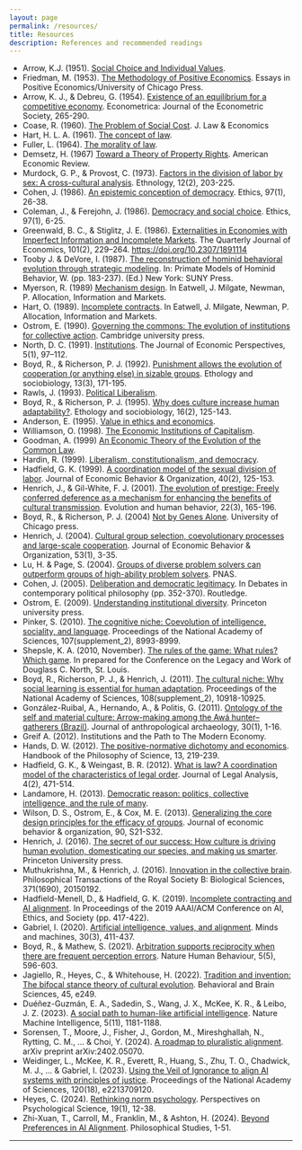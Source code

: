 ```yaml
---
layout: page
permalink: /resources/
title: Resources
description: References and recommended readings
---
```



<!-- References: -->

* Arrow, K.J. (1951). [Social Choice and Individual Values](https://en.wikipedia.org/wiki/Social_Choice_and_Individual_Values).
* Friedman, M. (1953). [The Methodology of Positive Economics](https://press.uchicago.edu/ucp/books/book/chicago/E/bo25773835.html). Essays in Positive Economics/University of Chicago Press.
* Arrow, K. J., & Debreu, G. (1954). [Existence of an equilibrium for a competitive economy](https://www.math.uchicago.edu/~shmuel/AAT-readings/Econ%20segment/Arrow-DeBreu.pdf). Econometrica: Journal of the Econometric Society, 265-290.
* Coase, R. (1960). [The Problem of Social Cost](https://www.journals.uchicago.edu/doi/10.1086/466560). J. Law & Economics
* Hart, H. L. A. (1961). [The concept of law](https://en.wikipedia.org/wiki/The_Concept_of_Law).
* Fuller, L. (1964). [The morality of law](https://philpapers.org/rec/FULTMO-2).
* Demsetz, H. (1967) [Toward a Theory of Property Rights](https://www.jstor.org/stable/1821637). American Economic Review.
* Murdock, G. P., & Provost, C. (1973). [Factors in the division of labor by sex: A cross-cultural analysis](https://hraf.yale.edu/ehc/documents/280). Ethnology, 12(2), 203-225.
* Cohen, J. (1986). [An epistemic conception of democracy](https://www.jstor.org/stable/2381404). Ethics, 97(1), 26-38.
* Coleman, J., & Ferejohn, J. (1986). [Democracy and social choice](https://www.researchgate.net/profile/John-Ferejohn/publication/249146888_Democracy_and_Social_Choice/links/53ede7730cf23733e80b15bd/Democracy-and-Social-Choice.pdf). Ethics, 97(1), 6-25.
* Greenwald, B. C., & Stiglitz, J. E. (1986). [Externalities in Economies with Imperfect Information and Incomplete Markets](https://www.jstor.org/stable/1891114). The Quarterly Journal of Economics, 101(2), 229–264. <https://doi.org/10.2307/1891114>
* Tooby J. & DeVore, I. (1987). [The reconstruction of hominid behavioral evolution through strategic modeling](https://www.cep.ucsb.edu/wp-content/uploads/2023/05/Reconst.pdf). In: Primate Models of Hominid Behavior, W. (pp. 183-237). (Ed.) New York: SUNY Press.
* Myerson, R. (1989) [Mechanism design](https://link.springer.com/chapter/10.1007/978-1-349-20215-7_20). In Eatwell, J. Milgate, Newman, P. Allocation, Information and Markets.
* Hart, O. (1989). [Incomplete contracts](https://link.springer.com/chapter/10.1007/978-1-349-20215-7_17). In Eatwell, J. Milgate, Newman, P. Allocation, Information and Markets.
* Ostrom, E. (1990). [Governing the commons: The evolution of institutions for collective action](https://digitalrepository.unm.edu/cgi/viewcontent.cgi?article=1848&context=nrj). Cambridge university press.
* North, D. C. (1991). [Institutions](https://www.jstor.org/stable/1942704). The Journal of Economic Perspectives, 5(1), 97–112.
* Boyd, R., & Richerson, P. J. (1992). [Punishment allows the evolution of cooperation (or anything else) in sizable groups](https://www.des.ucdavis.edu/Faculty/richerson/PunishmentAllowsAnything.pdf). Ethology and sociobiology, 13(3), 171-195.
* Rawls, J. (1993). [Political Liberalism](https://cup.columbia.edu/book/political-liberalism/9780231130899).
* Boyd, R., & Richerson, P. J. (1995). [Why does culture increase human adaptability?](https://www.des.ucdavis.edu/faculty/richerson/es95.pdf). Ethology and sociobiology, 16(2), 125-143.
* Anderson, E. (1995). [Value in ethics and economics](https://www.hup.harvard.edu/books/9780674931909).
* Williamson, O. (1998). [The Economic Institutions of Capitalism](https://academic.oup.com/ej/article-abstract/98/389/184/5190377).
* Goodman, A. (1999) [An Economic Theory of the Evolution of the Common Law](https://www.journals.uchicago.edu/doi/abs/10.1086/467600).
* Hardin, R. (1999). [Liberalism, constitutionalism, and democracy](https://global.oup.com/academic/product/liberalism-constitutionalism-and-democracy-9780199261680).
* Hadfield, G. K. (1999). [A coordination model of the sexual division of labor](https://www.sciencedirect.com/science/article/abs/pii/S0167268199000530). Journal of Economic Behavior & Organization, 40(2), 125-153.
* Henrich, J., & Gil-White, F. J. (2001). [The evolution of prestige: Freely conferred deference as a mechanism for enhancing the benefits of cultural transmission](https://www.sciencedirect.com/science/article/abs/pii/S1090513800000714). Evolution and human behavior, 22(3), 165-196.
* Boyd, R., & Richerson, P. J. (2004) [Not by Genes Alone](https://press.uchicago.edu/ucp/books/book/chicago/N/bo3615170.html). University of Chicago press.
* Henrich, J. (2004). [Cultural group selection, coevolutionary processes and large-scale cooperation](https://scholar.harvard.edu/files/henrich/files/henrich_2004.pdf). Journal of Economic Behavior & Organization, 53(1), 3-35.
* Lu, H. & Page, S. (2004). [Groups of diverse problem solvers can outperform groups of high-ability problem solvers](https://www.pnas.org/doi/10.1073/pnas.0403723101). PNAS.
* Cohen, J. (2005). [Deliberation and democratic legitimacy](https://www.taylorfrancis.com/chapters/edit/10.4324/9780203986820-28/deliberation-democratic-legitimacy-joshua-cohen). In Debates in contemporary political philosophy (pp. 352-370). Routledge.
* Ostrom, E. (2009). [Understanding institutional diversity](https://press.princeton.edu/books/paperback/9780691122380/understanding-institutional-diversity). Princeton university press.
* Pinker, S. (2010). [The cognitive niche: Coevolution of intelligence, sociality, and language](https://www.pnas.org/doi/pdf/10.1073/pnas.0914630107). Proceedings of the National Academy of Sciences, 107(supplement_2), 8993-8999.
* Shepsle, K. A. (2010, November). [The rules of the game: What rules? Which game](https://citeseerx.ist.psu.edu/document?repid=rep1&type=pdf&doi=a9d96d465e88ba9e02014e04915fcf927acc255c). In prepared for the Conference on the Legacy and Work of Douglass C. North, St. Louis.
* Boyd, R., Richerson, P. J., & Henrich, J. (2011). [The cultural niche: Why social learning is essential for human adaptation](https://www.pnas.org/doi/abs/10.1073/pnas.1100290108). Proceedings of the National Academy of Sciences, 108(supplement_2), 10918-10925.
* González-Ruibal, A., Hernando, A., & Politis, G. (2011). [Ontology of the self and material culture: Arrow-making among the Awá hunter–gatherers (Brazil)](https://ri.conicet.gov.ar/bitstream/handle/11336/33549/CONICET_Digital_Nro.16490.pdf?sequence=1&isAllowed=y). Journal of anthropological archaeology, 30(1), 1-16.
* Greif A. (2012). Institutions and the Path to The Modern Economy.
* Hands, D. W. (2012). [The positive-normative dichotomy and economics](https://www.researchgate.net/publication/253489294_The_Positive-Normative_Dichotomy_and_Economics). Handbook of the Philosophy of Science, 13, 219-239.
* Hadfield, G. K., & Weingast, B. R. (2012). [What is law? A coordination model of the characteristics of legal order](https://academic.oup.com/jla/article/4/2/471/898579). Journal of Legal Analysis, 4(2), 471-514.
* Landamore, H. (2013). [Democratic reason: politics, collective intelligence, and the rule of many](https://press.princeton.edu/books/paperback/9780691176390/democratic-reason).
* Wilson, D. S., Ostrom, E., & Cox, M. E. (2013). [Generalizing the core design principles for the efficacy of groups](https://www.sciencedirect.com/science/article/abs/pii/S0167268112002697). Journal of economic behavior & organization, 90, S21-S32.
* Henrich, J. (2016). [The secret of our success: How culture is driving human evolution, domesticating our species, and making us smarter](https://press.princeton.edu/books/paperback/9780691178431/the-secret-of-our-success). Princeton University press.
* Muthukrishna, M., & Henrich, J. (2016). [Innovation in the collective brain](https://royalsocietypublishing.org/doi/10.1098/rstb.2015.0192). Philosophical Transactions of the Royal Society B: Biological Sciences, 371(1690), 20150192.
* Hadfield-Menell, D., & Hadfield, G. K. (2019). [Incomplete contracting and AI alignment](https://dl.acm.org/doi/pdf/10.1145/3306618.3314250). In Proceedings of the 2019 AAAI/ACM Conference on AI, Ethics, and Society (pp. 417-422).
* Gabriel, I. (2020). [Artificial intelligence, values, and alignment](https://link.springer.com/content/pdf/10.1007/s11023-020-09539-2.pdf). Minds and machines, 30(3), 411-437.
* Boyd, R., & Mathew, S. (2021). [Arbitration supports reciprocity when there are frequent perception errors](https://asu.elsevierpure.com/en/publications/arbitration-supports-reciprocity-when-there-are-frequent-percepti). Nature Human Behaviour, 5(5), 596-603.
* Jagiello, R., Heyes, C., & Whitehouse, H. (2022). [Tradition and invention: The bifocal stance theory of cultural evolution](https://users.ox.ac.uk/~ascch/Celia's%20pdfs/Jagiello,%20Heyes%20&%20Whitehouse%202022.pdf). Behavioral and Brain Sciences, 45, e249.
* Duéñez-Guzmán, E. A., Sadedin, S., Wang, J. X., McKee, K. R., & Leibo, J. Z. (2023). [A social path to human-like artificial intelligence](https://arxiv.org/abs/2405.15815). Nature Machine Intelligence, 5(11), 1181-1188.
* Sorensen, T., Moore, J., Fisher, J., Gordon, M., Mireshghallah, N., Rytting, C. M., ... & Choi, Y. (2024). [A roadmap to pluralistic alignment](https://arxiv.org/abs/2402.05070). arXiv preprint arXiv:2402.05070.
* Weidinger, L., McKee, K. R., Everett, R., Huang, S., Zhu, T. O., Chadwick, M. J., ... & Gabriel, I. (2023). [Using the Veil of Ignorance to align AI systems with principles of justice](https://pubmed.ncbi.nlm.nih.gov/37094137/). Proceedings of the National Academy of Sciences, 120(18), e2213709120.
* Heyes, C. (2024). [Rethinking norm psychology](https://journals.sagepub.com/doi/full/10.1177/17456916221112075). Perspectives on Psychological Science, 19(1), 12-38.
* Zhi-Xuan, T., Carroll, M., Franklin, M., & Ashton, H. (2024). [Beyond Preferences in AI Alignment](https://link.springer.com/content/pdf/10.1007/s11098-024-02249-w.pdf). Philosophical Studies, 1-51.

<!-- Section A References: -->
<!-- *** -->

***
